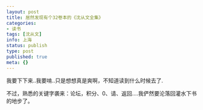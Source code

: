 ```yaml
---
layout: post
title: 居然发现有个32卷本的《沈从文全集》
categories:
- 读书
tags: [沈从文]
info: 上海
status: publish
type: post
published: true
meta: {}
---
```


我要下下来..我要啃..只是想想真是爽啊，不知道读到什么时候去了.


不过，熟悉的关键字袭来：论坛，积分、0、请、返回....我俨然要沦落回灌水下书的地步了。

